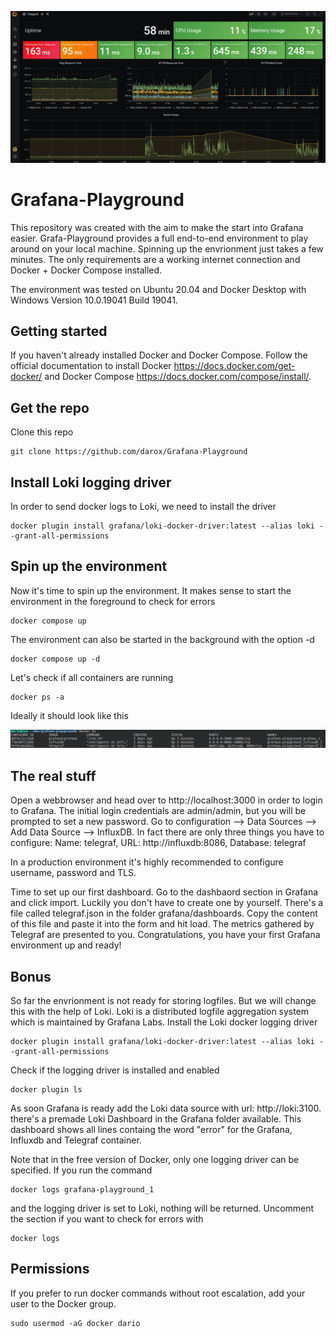 ![Image of docker ps](https://github.com/darox/Grafana-Playground/blob/master/img/grafana.png)
# Grafana-Playground
This repository was created with the aim to make the start into Grafana easier. Grafa-Playground provides a full end-to-end environment to play around on your local machine. Spinning up the envrionment just takes a few minutes. The only requirements are a working internet connection and Docker + Docker Compose installed. 

The environment was tested on Ubuntu 20.04 and Docker Desktop with Windows Version 10.0.19041 Build 19041.


## Getting started

If you haven't already installed Docker and Docker Compose. Follow the official documentation to install Docker https://docs.docker.com/get-docker/ and Docker Compose https://docs.docker.com/compose/install/. 

## Get the repo

Clone this repo
```
git clone https://github.com/darox/Grafana-Playground
```

## Install Loki logging driver

In order to send docker logs to Loki, we need to install the driver
```
docker plugin install grafana/loki-docker-driver:latest --alias loki --grant-all-permissions
```


## Spin up the environment

Now it's time to spin up the environment. It makes sense to start the environment in the foreground to check for errors

```
docker compose up
```

The environment can also be started in the background with the option -d

```
docker compose up -d
```

Let's check if all containers are running
```
docker ps -a
```



Ideally it should look like this

![Image of docker ps](https://github.com/darox/Grafana-Playground/blob/master/img/docker-ps.png)


## The real stuff

Open a webbrowser and head over to http://localhost:3000 in order to login to Grafana. The initial login credentials are admin/admin, but you will be prompted to set a new password. Go to configuration --> Data Sources --> Add Data Source --> InfluxDB. In fact there are only three things you have to configure:
Name: telegraf,
URL: http://influxdb:8086,
Database: telegraf

In a production environment it's highly recommended to configure username, password and TLS. 


Time to set up our first dashboard. Go to the dashbaord section in Grafana and click import. Luckily you don't have to create one by yourself. There's a file called telegraf.json in the folder grafana/dashboards. Copy the content of this file and paste it into the form and hit load. The metrics gathered by Telegraf are presented to you. Congratulations, you have your first Grafana environment up and ready!

## Bonus

So far the envrionment is not ready for storing logfiles. But we will change this with the help of Loki. Loki is a distributed logfile aggregation system which is maintained by Grafana Labs. Install the Loki docker logging driver 

```
docker plugin install grafana/loki-docker-driver:latest --alias loki --grant-all-permissions
```

Check if the logging driver is installed and enabled

```
docker plugin ls
```

As soon Grafana is ready add the Loki data source with url: http://loki:3100. there's a premade Loki Dashboard in the Grafana folder available. This dashboard shows all lines containg the word "error" for the Grafana, Influxdb and Telegraf container. 


Note that in the free version of Docker, only one logging driver can be specified. If you run the command 

```
docker logs grafana-playground_1
```

and the logging driver is set to Loki, nothing will be returned. Uncomment the section if you want to check for errors with

```
docker logs
```


## Permissions

If you prefer to run docker commands without root escalation, add your user to the Docker group.
```
sudo usermod -aG docker dario
```










